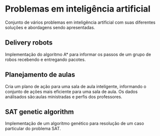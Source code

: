 # Problemas em inteligência artificial
Conjunto de vários problemas em inteligência artificial com suas diferentes soluções e abordagens sendo apresentadas.

<h2>Delivery robots</h2>
Implementação do algoritmo A* para informar os passos de um grupo de robos recebendo e entregando pacotes.

<h2>Planejamento de aulas</h2>
Cria um plano de ação para uma sala de aula inteligente, informando o conjunto de ações mais eficiente para uma sala de aula. Os dados análisados são:aulas ministradas e perfis dos professores.

<h2>SAT genetic algorithm</h2>
Implementação de um algoritmo genético para resolução de um caso particular do problema SAT.
